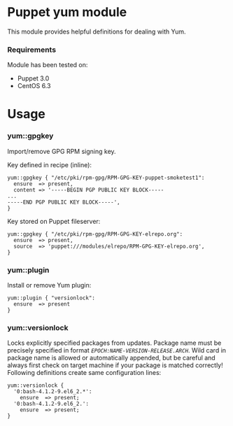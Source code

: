 # Puppet yum module

This module provides helpful definitions for dealing with Yum.

### Requirements

Module has been tested on:

* Puppet 3.0
* CentOS 6.3

# Usage

### yum::gpgkey

Import/remove GPG RPM signing key.

Key defined in recipe (inline):

    yum::gpgkey { "/etc/pki/rpm-gpg/RPM-GPG-KEY-puppet-smoketest1":
      ensure  => present,
      content => '-----BEGIN PGP PUBLIC KEY BLOCK-----
    ...
    -----END PGP PUBLIC KEY BLOCK-----',
    }

Key stored on Puppet fileserver:

    yum::gpgkey { "/etc/pki/rpm-gpg/RPM-GPG-KEY-elrepo.org":
      ensure  => present,
      source  => 'puppet:///modules/elrepo/RPM-GPG-KEY-elrepo.org',
    }

### yum::plugin

Install or remove Yum plugin:

    yum::plugin { "versionlock":
      ensure  => present
    }

### yum::versionlock

Locks explicitly specified packages from updates. Package name must
be precisely specified in format *`EPOCH:NAME-VERSION-RELEASE.ARCH`*.
Wild card in package name is allowed or automatically appended,
but be careful and always first check on target machine if your
package is matched correctly! Following definitions create same
configuration lines:

    yum::versionlock {
      '0:bash-4.1.2-9.el6_2.*':
        ensure  => present;
      '0:bash-4.1.2-9.el6_2.':
        ensure  => present;
    }

